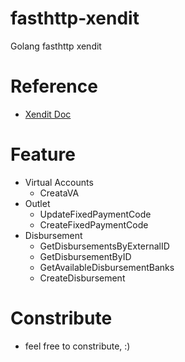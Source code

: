 # fasthttp-xendit
Golang fasthttp xendit

# Reference
 - [Xendit Doc](https://xendit.github.io/apireference/)

# Feature
  - Virtual Accounts
    - CreataVA
  - Outlet
    - UpdateFixedPaymentCode
    - CreateFixedPaymentCode
  - Disbursement
    - GetDisbursementsByExternalID
    - GetDisbursementByID
    - GetAvailableDisbursementBanks
    - CreateDisbursement


# Constribute
- feel free to constribute, :)